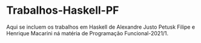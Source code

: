 # Trabalhos-Haskell-PF

Aqui se incluem os trabalhos em Haskell de Alexandre Justo Petusk Filipe e Henrique Macarini ná matéria de Programação Funcional-2021/1.
